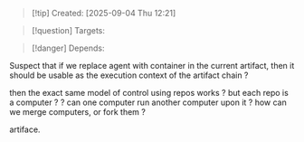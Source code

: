 
>[!tip] Created: [2025-09-04 Thu 12:21]

>[!question] Targets: 

>[!danger] Depends: 

Suspect that if we replace agent with container in the current artifact, then it should be usable as the execution context of the artifact chain ?

then the exact same model of control using repos works ?
but each repo is a computer ?
? can one computer run another computer upon it ?
how can we merge computers, or fork them ?

artiface.